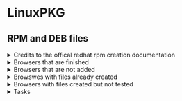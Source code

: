 # LinuxPKG
## RPM and DEB files

<details><summary>Credits to the offical redhat rpm creation documentation</summary>

"https://www.redhat.com/en/blog/create-rpm-package" website to make this repository possible

Without the Linux Package "alien" creating an rpm and deb file would take longer

</details>

<details><summary>Browsers that are finished</summary>

- [Floorp](https://floorp.app)
- [Waterfox](https:/waterfox.net)
- [Palemoon](https://palemoon.org)
- [Basilisk](https://basilisk-browser.org)

</details>

<details><summary>Browsers that are not added</summary>

- [Icecat](https://icecat.org)
- [Seamonkey]
- [Mullvad]
- [Midori]
- [Pulse ( deprecated ) ]

</details>

<details><summary>Browswes with files already created</summary>

- [Tor browser](https://tor-project.org)
- [Librewolf](https://librewolf.net)
- [Firefox](https://firefox.com)

</details>

<details><summary>Browsers with files created but not tested</summary>

- [Zen](https://zen-browser.app)

</details>
<details><summary>Tasks</summary>

<details><summary>Finished tasks.</summary>

- [X] Create an waterfox RPM file
- [X] Create an unoffical palemoon Deb file
- [X] Create an unoffical palemoon RPM file
- [X] Create an unoffical floorp deb file
- [X] Create an unoffical floorp rpm file
- [X] Create an unoffical zen deb file
- [X] Create an unoffical zen rpm file

</details>

<details><summary>Unfinished Tasks</summary>
 
- [ ] Create an unoffical icecat rpm file
- [ ] Create an unoffical icecat deb file
- [ ] Create an unoffical seamonkey rpm file
- [ ] Create an unoffical seamonkey deb file
- [ ] Create an unoffical midori rpm file
- [ ] Create an unoffical midori deb file
- [ ] Create an unoffical pulse deb file 
- [ ] Create an unoffical pulse rpm file

</details>

</details>
